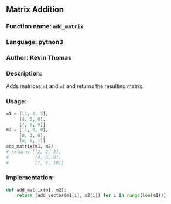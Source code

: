 ## Matrix Addition

### Function name: `add_matrix`
### Language: python3
### Author: Kevin Thomas

### Description:
Adds matrices `m1` and `m2` and returns the resulting matrix.

### Usage:

```py
m1 = [[1, 2, 3],
     [4, 5, 6],
     [7, 8, 9]]
m2 = [[1, 0, 0],
     [0, 1, 0],
     [0, 0, 1]]
add_matrix(m1, m2)
# returns [[2, 2, 3],
#          [4, 6, 6],
#          [7, 8, 10]]
```

### Implementation:
```py
def add_matrix(m1, m2):
    return [add_vector(m1[i], m2[i]) for i in range(len(m1))]
```